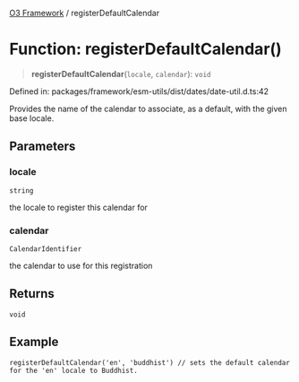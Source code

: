 [O3 Framework](../API.md) / registerDefaultCalendar

# Function: registerDefaultCalendar()

> **registerDefaultCalendar**(`locale`, `calendar`): `void`

Defined in: packages/framework/esm-utils/dist/dates/date-util.d.ts:42

Provides the name of the calendar to associate, as a default, with the given base locale.

## Parameters

### locale

`string`

the locale to register this calendar for

### calendar

`CalendarIdentifier`

the calendar to use for this registration

## Returns

`void`

## Example

```
registerDefaultCalendar('en', 'buddhist') // sets the default calendar for the 'en' locale to Buddhist.
```
